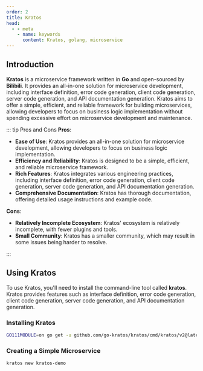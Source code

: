 ```yaml
---
order: 2
title: Kratos
head:
  - - meta
    - name: keywords
      content: Kratos, golang, microservice
---
```


## Introduction

**Kratos** is a microservice framework written in **Go** and open-sourced by **Bilibili**. It provides an all-in-one solution for microservice development, including interface definition, error code generation, client code generation, server code generation, and API documentation generation. Kratos aims to offer a simple, efficient, and reliable framework for building microservices, allowing developers to focus on business logic implementation without spending excessive effort on microservice development and maintenance.

::: tip Pros and Cons
**Pros**:
- **Ease of Use**: Kratos provides an all-in-one solution for microservice development, allowing developers to focus on business logic implementation.
- **Efficiency and Reliability**: Kratos is designed to be a simple, efficient, and reliable microservice framework.
- **Rich Features**: Kratos integrates various engineering practices, including interface definition, error code generation, client code generation, server code generation, and API documentation generation.
- **Comprehensive Documentation**: Kratos has thorough documentation, offering detailed usage instructions and example code.

**Cons**:
- **Relatively Incomplete Ecosystem**: Kratos' ecosystem is relatively incomplete, with fewer plugins and tools.
- **Small Community**: Kratos has a smaller community, which may result in some issues being harder to resolve.

:::

## Using Kratos

To use Kratos, you'll need to install the command-line tool called **kratos**. Kratos provides features such as interface definition, error code generation, client code generation, server code generation, and API documentation generation.

### Installing Kratos

```bash
GO111MODULE=on go get -u github.com/go-kratos/kratos/cmd/kratos/v2@latest
```

### Creating a Simple Microservice

```bash
kratos new kratos-demo
```
